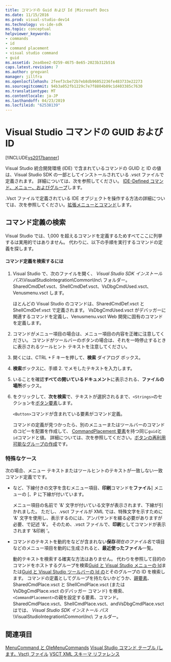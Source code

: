 ```yaml
---
title: コマンドの Guid および Id |Microsoft Docs
ms.date: 11/15/2016
ms.prod: visual-studio-dev14
ms.technology: vs-ide-sdk
ms.topic: conceptual
helpviewer_keywords:
- commands
- id
- command placement
- visual studio command
- guid
ms.assetid: 2ea4bee2-0259-4675-8e65-2023b312b516
caps.latest.revision: 7
ms.author: gregvanl
manager: jillfra
ms.openlocfilehash: 2feef3cbe72b7eb8db96052236fe483733e22273
ms.sourcegitcommit: 94b3a052fb1229c7e7f8804b09c1d403385c7630
ms.translationtype: MT
ms.contentlocale: ja-JP
ms.lasthandoff: 04/23/2019
ms.locfileid: "62538139"
---
```

# <a name="guids-and-ids-of-visual-studio-commands"></a>Visual Studio コマンドの GUID および ID
[!INCLUDE[vs2017banner](../../includes/vs2017banner.md)]

Visual Studio 統合開発環境 (IDE) で含まれているコマンドの GUID と ID の値は、Visual Studio SDK の一部としてインストールされている .vsct ファイルで定義されます。 詳細については、次を参照してください。 [IDE-Defined コマンド、メニュー、およびグループ](../../extensibility/internals/ide-defined-commands-menus-and-groups.md)します。

 .Vsct ファイルで定義されている IDE オブジェクトを操作する方法の詳細については、次を参照してください。[拡張メニューとコマンド](../../extensibility/extending-menus-and-commands.md)します。

## <a name="finding-a-command-definition"></a>コマンド定義の検索
 Visual Studio では、1,000 を超えるコマンドを定義するためすべてここに列挙するは実用的ではありません。 代わりに、以下の手順を実行するコマンドの定義を探します。

#### <a name="to-locate-a-command-definition"></a>コマンド定義を検索するには

1. Visual Studio で、次のファイルを開く、 *Visual Studio SDK インストール パス*\VisualStudioIntegration\Common\Inc\ フォルダー。SharedCmdDef.vsct、ShellCmdDef.vsct、VsDbgCmdUsed.vsct、Venusmenu.vsct します。

    ほとんどの Visual Studio のコマンドは、SharedCmdDef.vsct と ShellCmdDef.vsct で定義されます。 VsDbgCmdUsed.vsct がデバッガーに関連するコマンドを定義し、Venusmenu.vsct Web 開発に固有のコマンドを定義します。

2. コマンドがメニュー項目の場合は、メニュー項目の内容を正確に注意してください。 コマンドがツールバーのボタンの場合は、それを一時停止するときに表示されるツールヒント テキストを注意してください。

3. 開くには、CTRL + F キーを押して、**検索** ダイアログ ボックス。

4. **検索**ボックスに、手順 2. でメモしたテキストを入力します。

5. いることを確認**すべての開いているドキュメント**に表示される、**ファイルの場所**ボックス。

6. をクリックして、**次を検索**で、テキストが選択されるまで、`<Strings>`のセクションを[ボタン要素](../../extensibility/button-element.md)します。

    `<Button>`コマンドが含まれている要素がコマンド定義。

   コマンドの定義が見つかったら、別のメニューまたはツールバーのコマンドのコピーを配置を作成して、 [CommandPlacement 要素](../../extensibility/commandplacement-element.md)を持つ同じ`guid`と`id`コマンドと値。 詳細については、次を参照してください。[ボタンの再利用可能なグループの作成](../../extensibility/creating-reusable-groups-of-buttons.md)です。

### <a name="special-cases"></a>特殊なケース
 次の場合、メニュー テキストまたはツールヒントのテキストが一致しない一致コマンド定義でです。

- など、下線付きの文字を含むメニュー項目、**印刷**コマンドを**ファイル**] メニューの [、P に下線が付いています。

     メニュー項目の名前で '&' 文字が付いている文字が表示されます、下線が引かれました。 ただし、.vsct ファイルが XML では、特殊文字を示すために '&' 文字を使用し、表示するのには、アンパサンドを綴る必要がありますが必要、で記述 '&amp;'。 そのため、.vsct ファイルで、**印刷**としてコマンドが表示されます '&amp;印刷 '。

- コマンドのテキストを動的をなどが含まれない**保存***現在のファイル名*で項目などのメニュー項目を動的に生成されると、**最近使ったファイル**一覧。

     動的テキストを検索する確実な方法はありません。 代わりを参照して目的のコマンドをホストするグループを検索[Guid と Visual Studio メニューの Id](../../extensibility/internals/guids-and-ids-of-visual-studio-menus.md)または[Guid と Visual Studio ツールバーの Id の](../../extensibility/internals/guids-and-ids-of-visual-studio-toolbars.md)とそのグループの ID を検索します。 コマンドの定義としてグループを持たないかどうか、[親要素](../../extensibility/parent-element.md)、SharedCmdPlace.vsct と ShellCmdPlace.vsct (または VsDbgCmdPlace.vsct のデバッガー コマンド) を検索、`<CommandPlacement>`の親を設定する要素、コマンド。 SharedCmdPlace.vsct、ShellCmdPlace.vsct、andVsDbgCmdPlace.vsct はでは、 *Visual Studio SDK インストール パス*\VisualStudioIntegration\Common\Inc\ フォルダー。

## <a name="see-also"></a>関連項目
 [MenuCommand と OleMenuCommands](../../misc/menucommands-vs-olemenucommands.md) [Visual Studio コマンド テーブル (します。Vsct) ファイル](../../extensibility/internals/visual-studio-command-table-dot-vsct-files.md) [VSCT XML スキーマ リファレンス](../../extensibility/vsct-xml-schema-reference.md)

